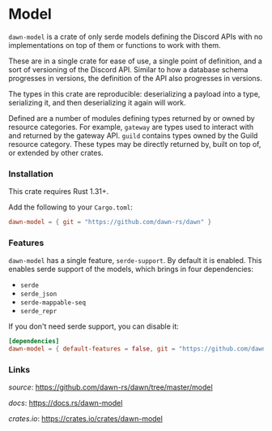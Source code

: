 # Model

`dawn-model` is a crate of only serde models defining the Discord APIs with
no implementations on top of them or functions to work with them.

These are in a single crate for ease of use, a single point of definition,
and a sort of versioning of the Discord API. Similar to how a database
schema progresses in versions, the definition of the API also progresses in
versions.

The types in this crate are reproducible: deserializing a payload into a
type, serializing it, and then deserializing it again will work.

Defined are a number of modules defining types returned by or owned by
resource categories. For example, `gateway` are types used to interact with
and returned by the gateway API. `guild` contains types owned by the Guild
resource category. These types may be directly returned by, built on top of,
or extended by other crates.

### Installation

This crate requires Rust 1.31+.

Add the following to your `Cargo.toml`:

```toml
dawn-model = { git = "https://github.com/dawn-rs/dawn" }
```

### Features

`dawn-model` has a single feature, `serde-support`. By default it is enabled.
This enables serde support of the models, which brings in four dependencies:

- `serde`
- `serde_json`
- `serde-mappable-seq`
- `serde_repr`

If you don't need serde support, you can disable it:

```toml
[dependencies]
dawn-model = { default-features = false, git = "https://github.com/dawn-rs/dawn" }
```

### Links

*source*: <https://github.com/dawn-rs/dawn/tree/master/model>

*docs*: <https://docs.rs/dawn-model>

*crates.io*: <https://crates.io/crates/dawn-model>
